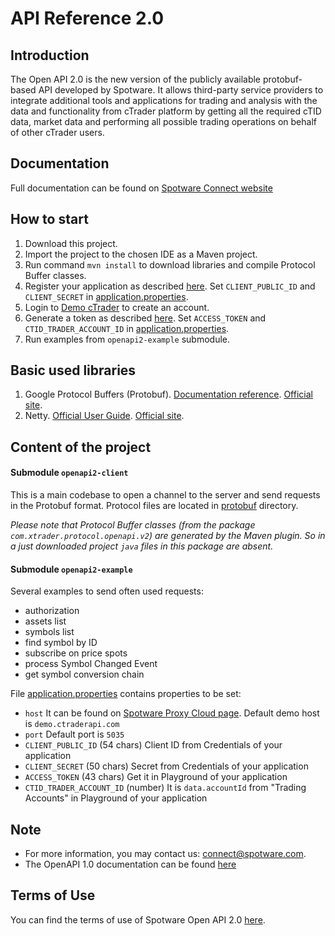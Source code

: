 # API Reference 2.0

## Introduction
The Open API 2.0 is the new version of the publicly available protobuf-based API developed by Spotware. It allows third-party service providers to integrate additional tools and applications for trading and analysis with the data and functionality from cTrader platform by getting all the required cTID data, market data and performing all possible trading operations on behalf of other cTrader users.

## Documentation
Full documentation can be found on [Spotware Connect website](https://connect.spotware.com/docs/open_api_2)

## How to start
1. Download this project.
1. Import the project to the chosen IDE as a Maven project.
1. Run command `mvn install` to download libraries and compile Protocol Buffer classes.
1. Register your application as described [here](https://connect.spotware.com/docs/open_api_2/getting_started_v2). Set `CLIENT_PUBLIC_ID` and `CLIENT_SECRET` in [application.properties](./openapi2-example/src/main/resources/application.properties). 
1. Login to [Demo cTrader](https://ct.spotware.com/) to create an account.
1. Generate a token as described [here](https://connect.spotware.com/docs/open_api_2/getting_started_v2/open_authentication_v2). Set `ACCESS_TOKEN` and `CTID_TRADER_ACCOUNT_ID` in [application.properties](./openapi2-example/src/main/resources/application.properties).
1. Run examples from `openapi2-example` submodule.

## Basic used libraries
1. Google Protocol Buffers (Protobuf). [Documentation reference](https://connect.spotware.com/docs/open_api_2/introduction_to_protocol_buffers_v2). [Official site](https://developers.google.com/protocol-buffers/).
2. Netty. [Official User Guide](https://netty.io/wiki/user-guide-for-4.x.html). [Official site](https://netty.io/).

## Content of the project
#### Submodule `openapi2-client`
This is a main codebase to open a channel to the server and send requests in the Protobuf format.
Protocol files are located in [protobuf](./openapi2-client/src/main/protobuf) directory. 

_Please note that Protocol Buffer classes (from the package `com.xtrader.protocol.openapi.v2`) are generated by the Maven plugin.
So in a just downloaded project `java` files in this package are absent._

#### Submodule `openapi2-example`
Several examples to send often used requests:
- authorization
- assets list
- symbols list
- find symbol by ID
- subscribe on price spots
- process Symbol Changed Event
- get symbol conversion chain

File [application.properties](./openapi2-example/src/main/resources/application.properties) contains properties to be set:
- `host` It can be found on [Spotware Proxy Cloud page](https://connect.spotware.com/docs/open_api_2/proxy_cloud_v2).
Default demo host is `demo.ctraderapi.com`
- `port` Default port is `5035`
- `CLIENT_PUBLIC_ID` (54 chars) Client ID from Credentials of your application
- `CLIENT_SECRET` (50 chars) Secret from Credentials of your application
- `ACCESS_TOKEN` (43 chars) Get it in Playground of your application 
- `CTID_TRADER_ACCOUNT_ID` (number) It is `data.accountId` from "Trading Accounts" in Playground of your application

## Note
- For more information, you may contact us: connect@spotware.com.
- The OpenAPI 1.0 documentation can be found [here](https://connect.spotware.com/docs/api-reference)

## Terms of Use
You can find the terms of use of Spotware Open API 2.0 [here](https://connect.spotware.com/docs/terms-of-use).
